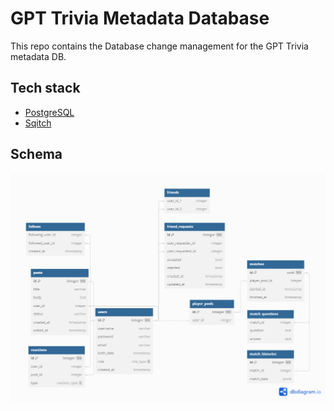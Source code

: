 # GPT Trivia Metadata Database

This repo contains the Database change management for the GPT Trivia metadata DB.

## Tech stack

- [PostgreSQL](https://www.postgresql.org/)
- [Sqitch](https://sqitch.org/)

## Schema

![DB Schema](docs/oat-db-diagram.png)